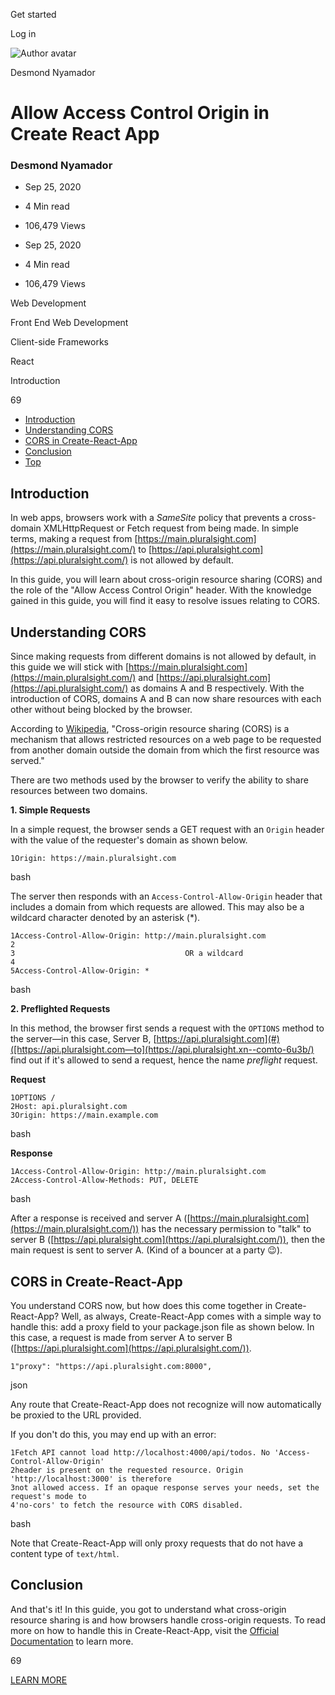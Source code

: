 <span data-css-15b13by="" aria-hidden="false">Get started</span>

<span data-css-15b13by="" aria-hidden="false">Log in</span>

<img src="../../pluralsight.imgix.net/author/lg/7fc26c97-d391-471d-819e-0695a0c8c46d.jpg" alt="Author avatar" class="jsx-3841407315" />

Desmond Nyamador

Allow Access Control Origin in Create React App
===============================================

### Desmond Nyamador

-   Sep 25, 2020
-   4 Min read
-   106,479 Views

-   Sep 25, 2020
-   <span class="jsx-3759398792" itemprop="timeRequired">4 Min</span> read
-   106,479 Views

<span class="jsx-3759398792"></span>

<span data-css-1997kh1="">Web Development</span>

<span class="jsx-3759398792"></span>

<span data-css-1997kh1="">Front End Web Development</span>

<span class="jsx-3759398792"></span>

<span data-css-1997kh1="">Client-side Frameworks</span>

<span class="jsx-3759398792"></span>

<span data-css-1997kh1="">React</span>

Introduction

69

-   <a href="#module-introduction" class="menu-link">Introduction</a>
-   <a href="#module-understandingcors" class="menu-link">Understanding CORS</a>
-   <a href="#module-corsincreatereactapp" class="menu-link">CORS in Create-React-App</a>
-   <a href="#module-conclusion" class="menu-link">Conclusion</a>
-   <a href="#top" class="menu-link">Top</a>

Introduction
------------

In web apps, browsers work with a *SameSite* policy that prevents a cross-domain XMLHttpRequest or Fetch request from being made. In simple terms, making a request from [https://main.pluralsight.com](https://main.pluralsight.com/) to [https://api.pluralsight.com](https://api.pluralsight.com/) is not allowed by default.

In this guide, you will learn about cross-origin resource sharing (CORS) and the role of the "Allow Access Control Origin" header. With the knowledge gained in this guide, you will find it easy to resolve issues relating to CORS.

Understanding CORS
------------------

Since making requests from different domains is not allowed by default, in this guide we will stick with [https://main.pluralsight.com](https://main.pluralsight.com/) and [https://api.pluralsight.com](https://api.pluralsight.com/) as domains A and B respectively. With the introduction of CORS, domains A and B can now share resources with each other without being blocked by the browser.

According to [Wikipedia](https://en.wikipedia.org/wiki/Cross-origin_resource_sharing), "Cross-origin resource sharing (CORS) is a mechanism that allows restricted resources on a web page to be requested from another domain outside the domain from which the first resource was served."

There are two methods used by the browser to verify the ability to share resources between two domains.

**1. Simple Requests**

In a simple request, the browser sends a GET request with an <span class="jsx-3120878690">`Origin`</span> header with the value of the requester's domain as shown below.

    1Origin: https://main.pluralsight.com

bash

The server then responds with an <span class="jsx-3120878690">`Access-Control-Allow-Origin`</span> header that includes a domain from which requests are allowed. This may also be a wildcard character denoted by an asterisk (\*).

    1Access-Control-Allow-Origin: http://main.pluralsight.com
    2
    3                                      OR a wildcard
    4
    5Access-Control-Allow-Origin: *

bash

**2. Preflighted Requests**

In this method, the browser first sends a request with the <span class="jsx-3120878690">`OPTIONS`</span> method to the server—in this case, Server B, [https://api.pluralsight.com](#)([https://api.pluralsight.com—to](https://api.pluralsight.xn--comto-6u3b/) find out if it's allowed to send a request, hence the name *preflight* request.

**Request**

    1OPTIONS /
    2Host: api.pluralsight.com
    3Origin: https://main.example.com

bash

**Response**

    1Access-Control-Allow-Origin: http://main.pluralsight.com
    2Access-Control-Allow-Methods: PUT, DELETE

bash

After a response is received and server A ([https://main.pluralsight.com](https://main.pluralsight.com/)) has the necessary permission to "talk" to server B ([https://api.pluralsight.com](https://api.pluralsight.com/)), then the main request is sent to server A. (Kind of a bouncer at a party 😉).

CORS in Create-React-App
------------------------

You understand CORS now, but how does this come together in Create-React-App? Well, as always, Create-React-App comes with a simple way to handle this: add a proxy field to your package.json file as shown below. In this case, a request is made from server A to server B ([https://api.pluralsight.com](https://api.pluralsight.com/)).

    1"proxy": "https://api.pluralsight.com:8000",

json

Any route that Create-React-App does not recognize will now automatically be proxied to the URL provided.

If you don't do this, you may end up with an error:

    1Fetch API cannot load http://localhost:4000/api/todos. No 'Access-Control-Allow-Origin' 
    2header is present on the requested resource. Origin 'http://localhost:3000' is therefore 
    3not allowed access. If an opaque response serves your needs, set the request's mode to 
    4'no-cors' to fetch the resource with CORS disabled.

bash

Note that Create-React-App will only proxy requests that do not have a content type of <span class="jsx-3120878690">`text/html`</span>.

Conclusion
----------

And that's it! In this guide, you got to understand what cross-origin resource sharing is and how browsers handle cross-origin requests. To read more on how to handle this in Create-React-App, visit the [Official Documentation](https://create-react-app.dev/docs/proxying-api-requests-in-development/) to learn more.

69

[<span data-css-15b13by="" aria-hidden="false">LEARN MORE</span>](https://www.pluralsight.com/product/paths)

